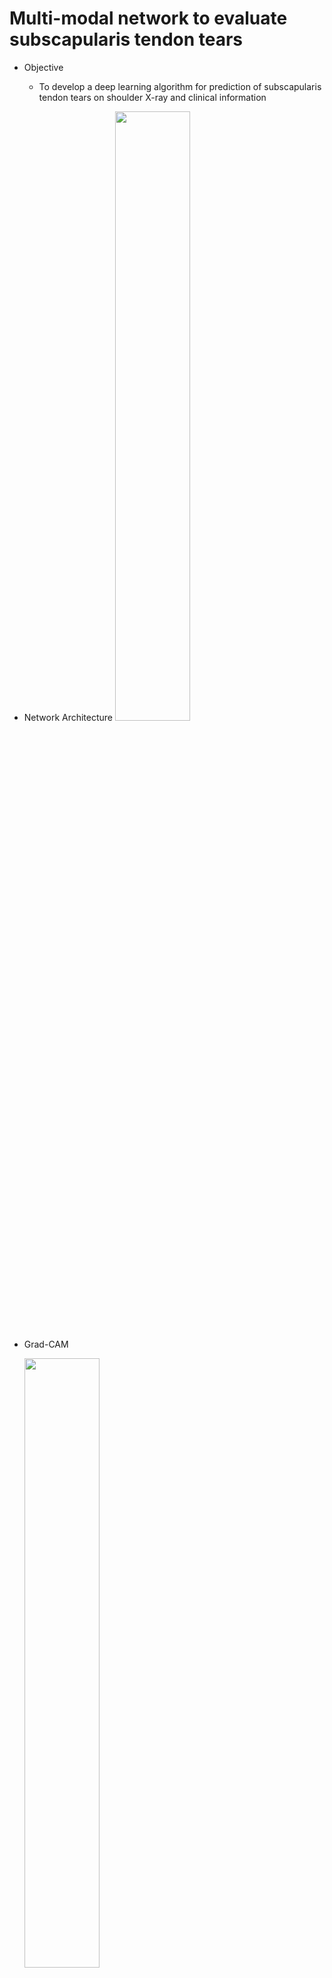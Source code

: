 # Multi-modal network to evaluate subscapularis tendon tears

- Objective
   - To develop a deep learning algorithm for prediction of subscapularis tendon tears on shoulder X-ray and clinical information

- Network Architecture
   <img src="https://user-images.githubusercontent.com/49828672/128472304-1b46338d-985b-4ada-9d7f-28e0bfa3fb46.png" width=50% height=50%> 

- Grad-CAM

   <img src="https://user-images.githubusercontent.com/49828672/128472829-80de179f-f8c3-4620-b0a7-fa3b18cca997.png" width=50% height=50%> 
   <img src="https://user-images.githubusercontent.com/49828672/128472837-fb6b8d8d-b7d0-47f3-9a6d-1f7ea184588d.png" width=50% height=50%>



- python scripts
   - data
      1. data/setup1.py       - Setting pre-training dataset
      2. data/setup2.py       - Setting main dataset
      3. models/model1.py     - Dense-block based convolutional neural network to train images
   - models
      1. models/model2.py     - Multi-modal neural network models (with pre-trained weight, without pre-trained weight) for images and clinical information
      2. models/multi_nn.R    - Fitting Logistic regression to obtain pre-trained weights in multi-modal neural network
   - runs
      1. runs/main1.py        - Training images for pre-training dataset 
      2. runs/main2.py        - Training images and clinical information with pre-trained weights
      3. runs/main3.py        - Training main dataset without pre-trained weights
   - tf_utils
      1. tf_utils/tboard.py   - Related to Tensorboard output

###### Reference: Kang, Y., Choi, D., Lee, K., Oh, J., Kim, B.R., & Ahn, J. (2021). Evaluating subscapularis tendon tears on axillary lateral radiographs using deep learning. European Radiology, 1 - 10.
